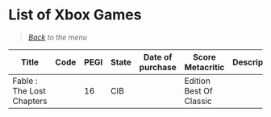 # List of Xbox Games


> *[Back](../games.md) to the menu*


| Title | Code | PEGI | State | Date of purchase | Score Metacritic | Description |  
| --- | --- | --- | --- | --- | --- | --- |
| Fable : The Lost Chapters | | 16 | CIB | | Edition Best Of Classic |
